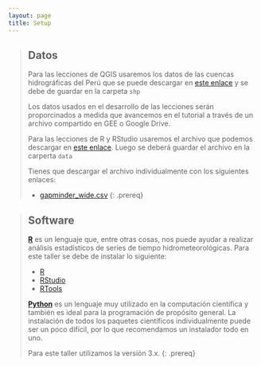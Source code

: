 ```yaml
---
layout: page
title: Setup
---
```


> ## Datos
> Para las lecciones de QGIS usaremos los datos de las cuencas hidrográficas del Perú que se puede descargar en [este enlace](https://downgit.github.io/#/home?url=https://github.com/hasencios/M1_MH_RMC_UNALM/blob/gh-pages/data/shp.rar)
> y se debe de guardar en la carpeta `shp`
>
> Los datos usados en el desarrollo de las lecciones serán proporcinados a medida que avancemos en el tutorial a través de un archivo compartido en GEE o Google Drive.
>
> Para las lecciones de R y RStudio usaremos el archivo que podemos descargar en [este enlace](https://minhaskamal.github.io/DownGit/#/home?url=https://github.com/weecology/portal-teachingdb).  Luego se deberá
> guardar el archivo en la carperta `data`
> 
> Tienes que descargar el archivo individualmente con los siguientes enlaces:
>
> - [gapminder_wide.csv](https://downgit.github.io/#/home?url=https://github.com/hasencios/M1_MH_RMC_UNALM/blob/gh-pages/data/gapminder_wide.csv)
{: .prereq}



> ## Software
> [**R**](https://www.r-project.org/) es un lenguaje que, entre otras cosas, nos puede ayudar a realizar análisis estadísticos de series de tiempo hidrometeorológicas. Para este taller se debe de instalar lo siguiente:
> * [R](https://cran.r-project.org/bin/windows/base/)
> * [RStudio](https://rstudio.com/products/rstudio/download/)
> * [RTools](https://cran.r-project.org/bin/windows/Rtools/)
> 
> [**Python**](http://python.org) es un lenguaje muy utilizado en
> la computación científica y también es ideal para la programación de propósito general.
> La instalación de todos los paquetes científicos individualmente puede ser
> un poco difícil, por lo que recomendamos un instalador todo en uno.
>
> Para este taller utilizamos la versión 3.x.
{: .prereq}

<!--
> ## Datos
> Los datos para esta lección son del **Portal Project Teaching Database** -
> [
disponible en **FigShare**](https://figshare.com/articles/Portal_Project_Teaching_Database/1314459).
>
> En esta lección usaremos los seis archivos enumerados a continuación.
> Descarga estos archivos a su computadora haciendo clic en
> [este enlace](https://minhaskamal.github.io/DownGit/#/home?url=https://github.com/weecology/portal-teachingdb),
> luego tendrás todo en un archivo comprimido.
> Tienes que descomprimir este archivo después de descargarlo.
>
> O descarga cada archivo individualmente con los siguientes enlaces:
>
> - [surveys.csv](https://ndownloader.figshare.com/files/10717177)
> - [species.csv](https://ndownloader.figshare.com/files/3299483)
> - [speciesSubset.csv]({{ page.root }}/data/speciesSubset.csv)
> - [plots.csv](https://ndownloader.figshare.com/files/3299474)
> - [bouldercreek_09_2013.txt]({{ page.root }}/data/bouldercreek_09_2013.txt)
> - [SQL Database](https://ndownloader.figshare.com/files/11188550)
{: .prereq}
-->

<!--
> ## Software
> [**Python**](http://python.org) es un lenguaje muy utilizado en
> la computación científica y también es ideal para la programación de propósito general.
> La instalación de todos los paquetes científicos individualmente puede ser
> un poco difícil, por lo que recomendamos un instalador todo en uno.
>
> Para este taller utilizamos la versión 3.x.
>
> ### Paquetes de **Python** requeridos para este taller
>
> * [Pandas](http://pandas.pydata.org/)
> * [Jupyter notebook](http://jupyter.org/)
> * [Numpy](http://www.numpy.org/)
> * [Matplotlib](http://matplotlib.org/)
> * [plotnine](https://github.com/has2k1/plotnine)
{: .prereq}

## Instalación de software

Usaremos **Anaconda** o **Miniconda** para instalar **Python** y los paquetes necesarios.
Ambos usan [Conda](https://conda.io/en/latest/), pero
Anaconda viene con **Pandas**, **Jupyter Notebook**, **Numpy** y **Matplotlib** preinstaladas,
mientras que Miniconda no lo hace.


### Instalación de **Anaconda**

**Anaconda** te instalará los paquetes.

#### Descarga e instala **Anaconda**

Descarga e instala [**Anaconda**](https://www.continuum.io/downloads).
Recuerde descargar e instalar el instalador para **Python** 3.x.

#### Descarga el paquete para crear gráficos.

El paquete para crear gráficos, `plotnine`, no está instalado por defecto.
Para instalarlo desde el terminal, escriba:

~~~
conda install -c conda-forge plotnine
~~~
{: .language-python}

### Instalación de **Miniconda**

Miniconda is a "light" version of Anaconda. If you install and use Miniconda
you will also need to install the workshop packages.

**Miniconda** es una versión "ligera" de **Anaconda**.
Si instalas y usas **Miniconda**,
también necesitará instalar los paquetes del taller.

#### Descarga e instala **Miniconda**

Descarga e instala [**Miniconda**](http://conda.pydata.org/miniconda.html)
siguiendo las instrucciones. Recuerda descargar y ejecutar el instalador para
**Python** 3.x.

#### Compruebe la instalación de **Miniconda**

En la terminal, escribe:

~~~
conda list
~~~
{: .language-bash}

### Instala los paquetes requeridos con **Conda**

En la terminal, escriba:

~~~
conda install -y numpy pandas matplotlib jupyter
conda install -c conda-forge plotnine
~~~
{: .language-bash}

## Abre un **Jupyter Notebook**

Después de instalar **Python** y los paquetes requeridos,
abre un **Jupyter Notebook** escribiendo este comando en la terminal:

~~~
jupyter notebook
~~~
{: .language-bash}

Un **Jupyter Notebook** se abrirá automáticamente en tu navegador.
Si no es así, o si deseas utilizar un navegador diferente, abre este enlace: <http://localhost:8888>.


Para una breve introducción a **Jupyter Notebooks**, consulta nuestra página
["Introducción a Jupyter Notebooks"](jupyter_notebooks).
-->